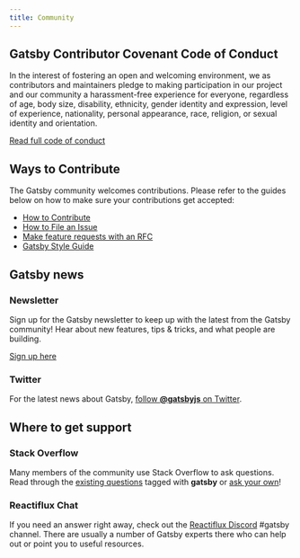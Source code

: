 ```yaml
---
title: Community
---
```


## Gatsby Contributor Covenant Code of Conduct

In the interest of fostering an open and welcoming environment, we as
contributors and maintainers pledge to making participation in our project and
our community a harassment-free experience for everyone, regardless of age, body
size, disability, ethnicity, gender identity and expression, level of
experience, nationality, personal appearance, race, religion, or sexual identity
and orientation.

[Read full code of conduct](/docs/code-of-conduct/)

## Ways to Contribute

The Gatsby community welcomes contributions. Please refer to the guides below on how to make sure your contributions get accepted:

- [How to Contribute](/docs/how-to-contribute/)
- [How to File an Issue](/docs/how-to-file-an-issue/)
- [Make feature requests with an RFC](/blog/2018-04-06-introducing-gatsby-rfc-process/)
- [Gatsby Style Guide](/docs/docs/gatsby-style-guide.md)

## Gatsby news

### Newsletter

Sign up for the Gatsby newsletter to keep up with the latest from the Gatsby community! Hear about new features, tips & tricks, and what people are building.

[Sign up here](/newsletter/)

### Twitter

For the latest news about Gatsby,
[follow **@gatsbyjs** on Twitter](https://twitter.com/gatsbyjs).

## Where to get support

### Stack Overflow

Many members of the community use Stack Overflow to ask questions. Read through
the [existing questions](http://stackoverflow.com/questions/tagged/gatsby)
tagged with **gatsby** or
[ask your own](http://stackoverflow.com/questions/ask?tags=gatsby)!

### Reactiflux Chat

If you need an answer right away, check out the
[Reactiflux Discord](https://discord.gg/0ZcbPKXt5bVoxkfV) #gatsby channel. There
are usually a number of Gatsby experts there who can help out or point you to
useful resources.
